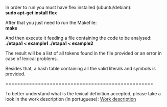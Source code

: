 In order to run you must have flex installed (ubuntu/debian):  
 **sudo apt-get install flex**

After that you just need to run the Makefile:  
 **make**

And then execute it feeding a file containing the code to be analysed:  
 **./etapa1 < example1**
 **./etapa1 < example2**

The result will be a list of all tokens found in the file provided or an error in case of lexical problems.

Besides that, a hash table containing all the valid literals and symbols is provided.


==================================================

To better understand what is the lexical definition accepted, please take a look in the work description (in portuguese):
[Work description](https://bitbucket.org/bpsilva/compiler-01_lexical_analysis/src/f12e26addcca1d1ac8894d7026391534afafd571/definicao.pdf?at=master&fileviewer=file-view-default)
